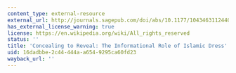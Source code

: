 ```yaml
---
content_type: external-resource
external_url: http://journals.sagepub.com/doi/abs/10.1177/1043463112440683
has_external_license_warning: true
license: https://en.wikipedia.org/wiki/All_rights_reserved
status: ''
title: 'Concealing to Reveal: The Informational Role of Islamic Dress'
uid: 16dadbbe-2c44-444a-a654-9295ca60fd23
wayback_url: ''
---
```

